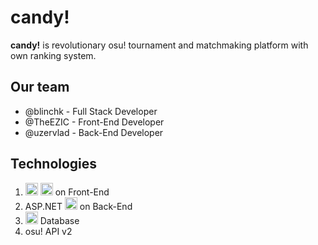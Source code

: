 # candy!
**candy!** is revolutionary osu! tournament and matchmaking platform with own ranking system.

## Our team
* @blinchk - Full Stack Developer
* @TheEZIC - Front-End Developer
* @uzervlad - Back-End Developer

## Technologies
1. <img src="https://cdn.iconscout.com/icon/free/png-512/react-1-282599.png" height="20px" alt="React"/> <img src="https://cdn.iconscout.com/icon/free/png-512/typescript-1174965.png" height="20px" alt="TypeScript"/> on Front-End
3. ASP.NET <img src="https://cdn.worldvectorlogo.com/logos/c--4.svg" height="20px" alt="C#"/> on Back-End
4. <img src="https://upload.wikimedia.org/wikipedia/ru/d/d3/Mysql.png" height="20px" alt="MySQL"/> Database
4. osu! API v2